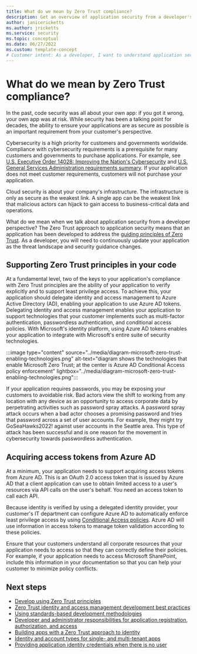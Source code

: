 ```yaml
---
title: What do we mean by Zero Trust compliance?
description: Get an overview of application security from a developer's perspective to address the guiding principles of Zero Trust.
author: janicericketts
ms.author: jricketts
ms.service: security
ms.topic: conceptual
ms.date: 06/27/2022
ms.custom: template-concept
# Customer intent: As a developer, I want to understand application security so that I can address the guiding principles of Zero Trust.
---
```

# What do we mean by Zero Trust compliance?

In the past, code security was all about your own app: if you got it wrong, your own app was at risk. While security has been a talking point for decades, the ability to ensure your applications are as secure as possible is an important requirement from your customer's perspective.

Cybersecurity is a high priority for customers and governments worldwide. Compliance with cybersecurity requirements is a prerequisite for many customers and governments to purchase applications. For example, see [U.S. Executive Order 14028: Improving the Nation's Cybersecurity](https://www.whitehouse.gov/briefing-room/presidential-actions/2021/05/12/executive-order-on-improving-the-nations-cybersecurity/) and [U.S. General Services Administration requirements summary](https://www.gsa.gov/technology/technology-products-services/it-security/executive-order-14028-improving-the-nations-cybersecurity). If your application does not meet customer requirements, customers will not purchase your application.

Cloud security is about your company's infrastructure. The infrastructure is only as secure as the weakest link. A single app can be the weakest link that malicious actors can hijack to gain access to business-critical data and operations.

What do we mean when we talk about application security from a developer perspective? The Zero Trust approach to application security means that an application has been developed to address the [guiding principles of Zero Trust](../zero-trust-overview.md). As a developer, you will need to continuously update your application as the threat landscape and security guidance changes.

## Supporting Zero Trust principles in your code

At a fundamental level, two of the keys to your application's compliance with Zero Trust principles are the ability of your application to verify explicitly and to support least privilege access. To achieve this, your application should delegate identity and access management to Azure Active Directory (AD), enabling your application to use Azure AD tokens. Delegating identity and access management enables your application to support technologies that your customer implements such as multi-factor authentication, passwordless authentication, and conditional access policies. With Microsoft's identity platform, using Azure AD tokens enables your application to integrate with Microsoft's entire suite of security technologies.

:::image type="content" source="../media/diagram-microsoft-zero-trust-enabling-technologies.png" alt-text="diagram shows the technologies that enable Microsoft Zero Trust; at the center is Azure AD Conditional Access policy enforcement" lightbox="../media/diagram-microsoft-zero-trust-enabling-technologies.png":::

If your application requires passwords, you may be exposing your customers to avoidable risk. Bad actors view the shift to working from any location with any device as an opportunity to access corporate data by perpetrating activities such as password spray attacks. A password spray attack occurs when a bad actor chooses a promising password and tries that password across a set of user accounts. For example, they might try GoSeaHawks2022! against user accounts in the Seattle area. This type of attack has been successful and is one reason for the movement in cybersecurity towards passwordless authentication.

## Acquiring access tokens from Azure AD

At a minimum, your application needs to support acquiring access tokens from Azure AD. This is an OAuth 2.0 access token that is issued by Azure AD that a client application can use to obtain limited access to a user's resources via API calls on the user's behalf. You need an access token to call each API.

Because identity is verified by using a delegated identity provider, your customer's IT department can configure Azure AD to automatically enforce least privilege access by using [Conditional Access policies](/azure/active-directory/conditional-access/overview). Azure AD will use information in access tokens to manage token validation according to these policies.

Ensure that your customers understand all corporate resources that your application needs to access so that they can correctly define their policies. For example, if your application needs to access Microsoft SharePoint, include this information in your documentation so that you can help your customer to minimize policy conflicts.

## Next steps

* [Develop using Zero Trust principles](overview.md)
* [Zero Trust identity and access management development best practices](identity-iam-development-best-practices.md)
* [Using standards-based development methodologies](identity-standards-based-development-methodologies.md)
* [Developer and administrator responsibilities for application registration, authorization, and access](identity-developer-administrator-responsibilities.md)
* [Building apps with a Zero Trust approach to identity](identity.md)
* [Identity and account types for single- and multi-tenant apps](identity-supported-account-types.md)
* [Providing application identity credentials when there is no user](identity-non-user-applications.md)
